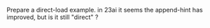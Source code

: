 Prepare a direct-load example.
in 23ai it seems the append-hint has improved, but is it still "direct" ? 
